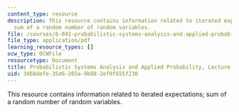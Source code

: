 ```yaml
---
content_type: resource
description: This resource contains information related to iterated expectations;
  sum of a random number of random variables.
file: /courses/6-041-probabilistic-systems-analysis-and-applied-probability-fall-2010/3d68defe35d6265a9b882ef0f655f230_MIT6_041F10_L12.pdf
file_type: application/pdf
learning_resource_types: []
ocw_type: OCWFile
resourcetype: Document
title: Probabilistic Systems Analysis and Applied Probability, Lecture 12
uid: 3d68defe-35d6-265a-9b88-2ef0f655f230
---
```

This resource contains information related to iterated expectations; sum of a random number of random variables.


